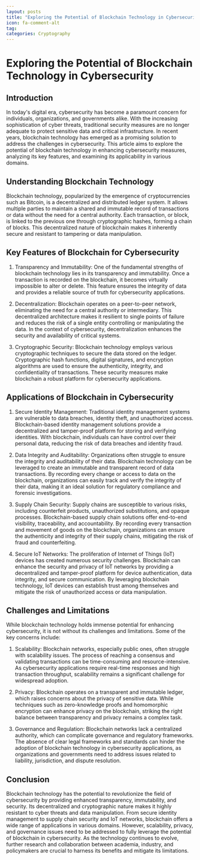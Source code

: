 ```yaml
---
layout: posts
title: "Exploring the Potential of Blockchain Technology in Cybersecurity"
icon: fa-comment-alt
tag:      
categories: Cryptography
---
```



# Exploring the Potential of Blockchain Technology in Cybersecurity

## Introduction

In today's digital era, cybersecurity has become a paramount concern for individuals, organizations, and governments alike. With the increasing sophistication of cyber threats, traditional security measures are no longer adequate to protect sensitive data and critical infrastructure. In recent years, blockchain technology has emerged as a promising solution to address the challenges in cybersecurity. This article aims to explore the potential of blockchain technology in enhancing cybersecurity measures, analyzing its key features, and examining its applicability in various domains.

## Understanding Blockchain Technology

Blockchain technology, popularized by the emergence of cryptocurrencies such as Bitcoin, is a decentralized and distributed ledger system. It allows multiple parties to maintain a shared and immutable record of transactions or data without the need for a central authority. Each transaction, or block, is linked to the previous one through cryptographic hashes, forming a chain of blocks. This decentralized nature of blockchain makes it inherently secure and resistant to tampering or data manipulation.

## Key Features of Blockchain for Cybersecurity

1. Transparency and Immutability: One of the fundamental strengths of blockchain technology lies in its transparency and immutability. Once a transaction is recorded on the blockchain, it becomes virtually impossible to alter or delete. This feature ensures the integrity of data and provides a reliable source of truth for cybersecurity applications.

2. Decentralization: Blockchain operates on a peer-to-peer network, eliminating the need for a central authority or intermediary. This decentralized architecture makes it resilient to single points of failure and reduces the risk of a single entity controlling or manipulating the data. In the context of cybersecurity, decentralization enhances the security and availability of critical systems.

3. Cryptographic Security: Blockchain technology employs various cryptographic techniques to secure the data stored on the ledger. Cryptographic hash functions, digital signatures, and encryption algorithms are used to ensure the authenticity, integrity, and confidentiality of transactions. These security measures make blockchain a robust platform for cybersecurity applications.

## Applications of Blockchain in Cybersecurity

1. Secure Identity Management: Traditional identity management systems are vulnerable to data breaches, identity theft, and unauthorized access. Blockchain-based identity management solutions provide a decentralized and tamper-proof platform for storing and verifying identities. With blockchain, individuals can have control over their personal data, reducing the risk of data breaches and identity fraud.

2. Data Integrity and Auditability: Organizations often struggle to ensure the integrity and auditability of their data. Blockchain technology can be leveraged to create an immutable and transparent record of data transactions. By recording every change or access to data on the blockchain, organizations can easily track and verify the integrity of their data, making it an ideal solution for regulatory compliance and forensic investigations.

3. Supply Chain Security: Supply chains are susceptible to various risks, including counterfeit products, unauthorized substitutions, and opaque processes. Blockchain-based supply chain solutions offer end-to-end visibility, traceability, and accountability. By recording every transaction and movement of goods on the blockchain, organizations can ensure the authenticity and integrity of their supply chains, mitigating the risk of fraud and counterfeiting.

4. Secure IoT Networks: The proliferation of Internet of Things (IoT) devices has created numerous security challenges. Blockchain can enhance the security and privacy of IoT networks by providing a decentralized and tamper-proof platform for device authentication, data integrity, and secure communication. By leveraging blockchain technology, IoT devices can establish trust among themselves and mitigate the risk of unauthorized access or data manipulation.

## Challenges and Limitations

While blockchain technology holds immense potential for enhancing cybersecurity, it is not without its challenges and limitations. Some of the key concerns include:

1. Scalability: Blockchain networks, especially public ones, often struggle with scalability issues. The process of reaching a consensus and validating transactions can be time-consuming and resource-intensive. As cybersecurity applications require real-time responses and high transaction throughput, scalability remains a significant challenge for widespread adoption.

2. Privacy: Blockchain operates on a transparent and immutable ledger, which raises concerns about the privacy of sensitive data. While techniques such as zero-knowledge proofs and homomorphic encryption can enhance privacy on the blockchain, striking the right balance between transparency and privacy remains a complex task.

3. Governance and Regulation: Blockchain networks lack a centralized authority, which can complicate governance and regulatory frameworks. The absence of clear legal frameworks and standards can hinder the adoption of blockchain technology in cybersecurity applications, as organizations and governments need to address issues related to liability, jurisdiction, and dispute resolution.

## Conclusion

Blockchain technology has the potential to revolutionize the field of cybersecurity by providing enhanced transparency, immutability, and security. Its decentralized and cryptographic nature makes it highly resistant to cyber threats and data manipulation. From secure identity management to supply chain security and IoT networks, blockchain offers a wide range of applications in various domains. However, scalability, privacy, and governance issues need to be addressed to fully leverage the potential of blockchain in cybersecurity. As the technology continues to evolve, further research and collaboration between academia, industry, and policymakers are crucial to harness its benefits and mitigate its limitations.